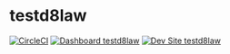 # testd8law

[![CircleCI](https://circleci.com/gh/phuang07/testd8law.svg?style=shield)](https://circleci.com/gh/phuang07/testd8law)
[![Dashboard testd8law](https://img.shields.io/badge/dashboard-testd8law-yellow.svg)](https://dashboard.pantheon.io/sites/76bdb8a3-38d2-47c9-a277-d1d114d6f0a0#dev/code)
[![Dev Site testd8law](https://img.shields.io/badge/site-testd8law-blue.svg)](http://dev-testd8law.pantheonsite.io/)